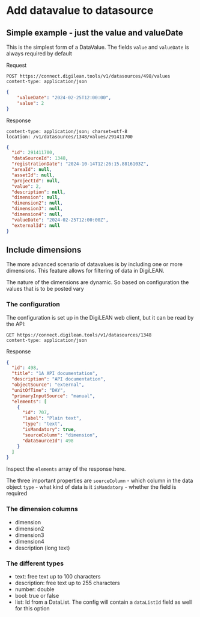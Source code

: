 # Add datavalue to datasource

## Simple example - just the value and valueDate

This is the simplest form of a DataValue. The fields `value` and `valueDate` is always required by default  

Request

```http
POST https://connect.digilean.tools/v1/datasources/498/values
content-type: application/json
```
```json
{
    "valueDate": "2024-02-25T12:00:00",
    "value": 2
}
```

Response

```http
content-type: application/json; charset=utf-8
location: /v1/datasources/1348/values/291411700
```

```json
{
  "id": 291411700,
  "dataSourceId": 1348,
  "registrationDate": "2024-10-14T12:26:15.8816103Z",
  "areaId": null,
  "assetId": null,
  "projectId": null,
  "value": 2,
  "description": null,
  "dimension": null,
  "dimension2": null,
  "dimension3": null,
  "dimension4": null,
  "valueDate": "2024-02-25T12:00:00Z",
  "externalId": null
}
```

## Include dimensions

The more advanced scenario of datavalues is by including one or more dimensions. This feature allows for filtering of data in DigiLEAN.

The nature of the dimensions are dynamic. So based on configuration the values that is to be posted vary

### The configuration

The configuration is set up in the DigiLEAN web client, but it can be read by the API:

```http
GET https://connect.digilean.tools/v1/datasources/1348
content-type: application/json
```

Response

```json
{
  "id": 498,
  "title": "1A API documentation",
  "description": "API documentation",
  "objectSource": "external",
  "unitOfTime": "DAY",
  "primaryInputSource": "manual",
  "elements": [
    {
      "id": 707,
      "label": "Plain text",
      "type": "text",
      "isMandatory": true,
      "sourceColumn": "dimension",
      "dataSourceId": 498
    }
  ]
}
```

Inspect the `elements` array of the response here. 

The three important properties are
`sourceColumn` - which column in the data object
`type` - what kind of data is it
`isMandatory` - whether the field is required


### The dimension columns
 - dimension
 - dimension2
 - dimension3
 - dimension4
 - description (long text)

### The different types

 - text: free text up to 100 characters
 - description: free text up to 255 characters
 - number: double
 - bool: true or false
 - list: Id from a DataList. The config will contain a `dataListId` field as well for this option